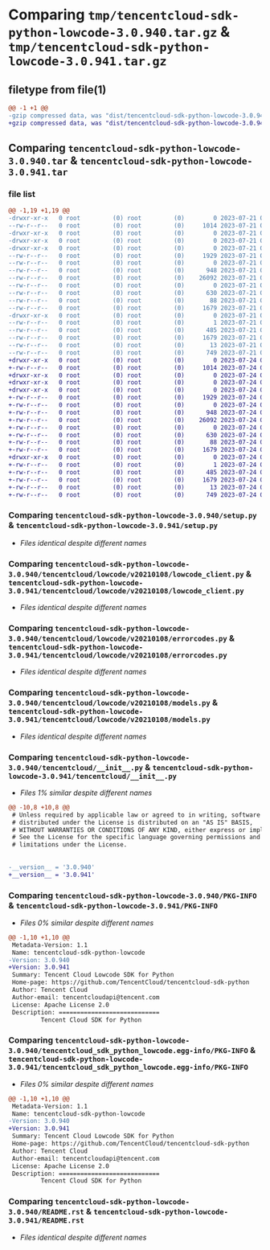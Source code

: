 # Comparing `tmp/tencentcloud-sdk-python-lowcode-3.0.940.tar.gz` & `tmp/tencentcloud-sdk-python-lowcode-3.0.941.tar.gz`

## filetype from file(1)

```diff
@@ -1 +1 @@
-gzip compressed data, was "dist/tencentcloud-sdk-python-lowcode-3.0.940.tar", last modified: Fri Jul 21 00:45:15 2023, max compression
+gzip compressed data, was "dist/tencentcloud-sdk-python-lowcode-3.0.941.tar", last modified: Mon Jul 24 00:39:40 2023, max compression
```

## Comparing `tencentcloud-sdk-python-lowcode-3.0.940.tar` & `tencentcloud-sdk-python-lowcode-3.0.941.tar`

### file list

```diff
@@ -1,19 +1,19 @@
-drwxr-xr-x   0 root         (0) root         (0)        0 2023-07-21 00:45:15.000000 tencentcloud-sdk-python-lowcode-3.0.940/
--rw-r--r--   0 root         (0) root         (0)     1014 2023-07-21 00:45:15.000000 tencentcloud-sdk-python-lowcode-3.0.940/setup.py
-drwxr-xr-x   0 root         (0) root         (0)        0 2023-07-21 00:45:15.000000 tencentcloud-sdk-python-lowcode-3.0.940/tencentcloud/
-drwxr-xr-x   0 root         (0) root         (0)        0 2023-07-21 00:45:15.000000 tencentcloud-sdk-python-lowcode-3.0.940/tencentcloud/lowcode/
-drwxr-xr-x   0 root         (0) root         (0)        0 2023-07-21 00:45:15.000000 tencentcloud-sdk-python-lowcode-3.0.940/tencentcloud/lowcode/v20210108/
--rw-r--r--   0 root         (0) root         (0)     1929 2023-07-21 00:45:15.000000 tencentcloud-sdk-python-lowcode-3.0.940/tencentcloud/lowcode/v20210108/lowcode_client.py
--rw-r--r--   0 root         (0) root         (0)        0 2023-07-21 00:45:15.000000 tencentcloud-sdk-python-lowcode-3.0.940/tencentcloud/lowcode/v20210108/__init__.py
--rw-r--r--   0 root         (0) root         (0)      948 2023-07-21 00:45:15.000000 tencentcloud-sdk-python-lowcode-3.0.940/tencentcloud/lowcode/v20210108/errorcodes.py
--rw-r--r--   0 root         (0) root         (0)    26092 2023-07-21 00:45:15.000000 tencentcloud-sdk-python-lowcode-3.0.940/tencentcloud/lowcode/v20210108/models.py
--rw-r--r--   0 root         (0) root         (0)        0 2023-07-21 00:45:15.000000 tencentcloud-sdk-python-lowcode-3.0.940/tencentcloud/lowcode/__init__.py
--rw-r--r--   0 root         (0) root         (0)      630 2023-07-21 00:45:15.000000 tencentcloud-sdk-python-lowcode-3.0.940/tencentcloud/__init__.py
--rw-r--r--   0 root         (0) root         (0)       88 2023-07-21 00:45:15.000000 tencentcloud-sdk-python-lowcode-3.0.940/setup.cfg
--rw-r--r--   0 root         (0) root         (0)     1679 2023-07-21 00:45:15.000000 tencentcloud-sdk-python-lowcode-3.0.940/PKG-INFO
-drwxr-xr-x   0 root         (0) root         (0)        0 2023-07-21 00:45:15.000000 tencentcloud-sdk-python-lowcode-3.0.940/tencentcloud_sdk_python_lowcode.egg-info/
--rw-r--r--   0 root         (0) root         (0)        1 2023-07-21 00:45:15.000000 tencentcloud-sdk-python-lowcode-3.0.940/tencentcloud_sdk_python_lowcode.egg-info/dependency_links.txt
--rw-r--r--   0 root         (0) root         (0)      485 2023-07-21 00:45:15.000000 tencentcloud-sdk-python-lowcode-3.0.940/tencentcloud_sdk_python_lowcode.egg-info/SOURCES.txt
--rw-r--r--   0 root         (0) root         (0)     1679 2023-07-21 00:45:15.000000 tencentcloud-sdk-python-lowcode-3.0.940/tencentcloud_sdk_python_lowcode.egg-info/PKG-INFO
--rw-r--r--   0 root         (0) root         (0)       13 2023-07-21 00:45:15.000000 tencentcloud-sdk-python-lowcode-3.0.940/tencentcloud_sdk_python_lowcode.egg-info/top_level.txt
--rw-r--r--   0 root         (0) root         (0)      749 2023-07-21 00:45:15.000000 tencentcloud-sdk-python-lowcode-3.0.940/README.rst
+drwxr-xr-x   0 root         (0) root         (0)        0 2023-07-24 00:39:40.000000 tencentcloud-sdk-python-lowcode-3.0.941/
+-rw-r--r--   0 root         (0) root         (0)     1014 2023-07-24 00:39:40.000000 tencentcloud-sdk-python-lowcode-3.0.941/setup.py
+drwxr-xr-x   0 root         (0) root         (0)        0 2023-07-24 00:39:40.000000 tencentcloud-sdk-python-lowcode-3.0.941/tencentcloud/
+drwxr-xr-x   0 root         (0) root         (0)        0 2023-07-24 00:39:40.000000 tencentcloud-sdk-python-lowcode-3.0.941/tencentcloud/lowcode/
+drwxr-xr-x   0 root         (0) root         (0)        0 2023-07-24 00:39:40.000000 tencentcloud-sdk-python-lowcode-3.0.941/tencentcloud/lowcode/v20210108/
+-rw-r--r--   0 root         (0) root         (0)     1929 2023-07-24 00:39:40.000000 tencentcloud-sdk-python-lowcode-3.0.941/tencentcloud/lowcode/v20210108/lowcode_client.py
+-rw-r--r--   0 root         (0) root         (0)        0 2023-07-24 00:39:40.000000 tencentcloud-sdk-python-lowcode-3.0.941/tencentcloud/lowcode/v20210108/__init__.py
+-rw-r--r--   0 root         (0) root         (0)      948 2023-07-24 00:39:40.000000 tencentcloud-sdk-python-lowcode-3.0.941/tencentcloud/lowcode/v20210108/errorcodes.py
+-rw-r--r--   0 root         (0) root         (0)    26092 2023-07-24 00:39:40.000000 tencentcloud-sdk-python-lowcode-3.0.941/tencentcloud/lowcode/v20210108/models.py
+-rw-r--r--   0 root         (0) root         (0)        0 2023-07-24 00:39:40.000000 tencentcloud-sdk-python-lowcode-3.0.941/tencentcloud/lowcode/__init__.py
+-rw-r--r--   0 root         (0) root         (0)      630 2023-07-24 00:39:40.000000 tencentcloud-sdk-python-lowcode-3.0.941/tencentcloud/__init__.py
+-rw-r--r--   0 root         (0) root         (0)       88 2023-07-24 00:39:40.000000 tencentcloud-sdk-python-lowcode-3.0.941/setup.cfg
+-rw-r--r--   0 root         (0) root         (0)     1679 2023-07-24 00:39:40.000000 tencentcloud-sdk-python-lowcode-3.0.941/PKG-INFO
+drwxr-xr-x   0 root         (0) root         (0)        0 2023-07-24 00:39:40.000000 tencentcloud-sdk-python-lowcode-3.0.941/tencentcloud_sdk_python_lowcode.egg-info/
+-rw-r--r--   0 root         (0) root         (0)        1 2023-07-24 00:39:40.000000 tencentcloud-sdk-python-lowcode-3.0.941/tencentcloud_sdk_python_lowcode.egg-info/dependency_links.txt
+-rw-r--r--   0 root         (0) root         (0)      485 2023-07-24 00:39:40.000000 tencentcloud-sdk-python-lowcode-3.0.941/tencentcloud_sdk_python_lowcode.egg-info/SOURCES.txt
+-rw-r--r--   0 root         (0) root         (0)     1679 2023-07-24 00:39:40.000000 tencentcloud-sdk-python-lowcode-3.0.941/tencentcloud_sdk_python_lowcode.egg-info/PKG-INFO
+-rw-r--r--   0 root         (0) root         (0)       13 2023-07-24 00:39:40.000000 tencentcloud-sdk-python-lowcode-3.0.941/tencentcloud_sdk_python_lowcode.egg-info/top_level.txt
+-rw-r--r--   0 root         (0) root         (0)      749 2023-07-24 00:39:40.000000 tencentcloud-sdk-python-lowcode-3.0.941/README.rst
```

### Comparing `tencentcloud-sdk-python-lowcode-3.0.940/setup.py` & `tencentcloud-sdk-python-lowcode-3.0.941/setup.py`

 * *Files identical despite different names*

### Comparing `tencentcloud-sdk-python-lowcode-3.0.940/tencentcloud/lowcode/v20210108/lowcode_client.py` & `tencentcloud-sdk-python-lowcode-3.0.941/tencentcloud/lowcode/v20210108/lowcode_client.py`

 * *Files identical despite different names*

### Comparing `tencentcloud-sdk-python-lowcode-3.0.940/tencentcloud/lowcode/v20210108/errorcodes.py` & `tencentcloud-sdk-python-lowcode-3.0.941/tencentcloud/lowcode/v20210108/errorcodes.py`

 * *Files identical despite different names*

### Comparing `tencentcloud-sdk-python-lowcode-3.0.940/tencentcloud/lowcode/v20210108/models.py` & `tencentcloud-sdk-python-lowcode-3.0.941/tencentcloud/lowcode/v20210108/models.py`

 * *Files identical despite different names*

### Comparing `tencentcloud-sdk-python-lowcode-3.0.940/tencentcloud/__init__.py` & `tencentcloud-sdk-python-lowcode-3.0.941/tencentcloud/__init__.py`

 * *Files 1% similar despite different names*

```diff
@@ -10,8 +10,8 @@
 # Unless required by applicable law or agreed to in writing, software
 # distributed under the License is distributed on an "AS IS" BASIS,
 # WITHOUT WARRANTIES OR CONDITIONS OF ANY KIND, either express or implied.
 # See the License for the specific language governing permissions and
 # limitations under the License.
 
 
-__version__ = '3.0.940'
+__version__ = '3.0.941'
```

### Comparing `tencentcloud-sdk-python-lowcode-3.0.940/PKG-INFO` & `tencentcloud-sdk-python-lowcode-3.0.941/PKG-INFO`

 * *Files 0% similar despite different names*

```diff
@@ -1,10 +1,10 @@
 Metadata-Version: 1.1
 Name: tencentcloud-sdk-python-lowcode
-Version: 3.0.940
+Version: 3.0.941
 Summary: Tencent Cloud Lowcode SDK for Python
 Home-page: https://github.com/TencentCloud/tencentcloud-sdk-python
 Author: Tencent Cloud
 Author-email: tencentcloudapi@tencent.com
 License: Apache License 2.0
 Description: ============================
         Tencent Cloud SDK for Python
```

### Comparing `tencentcloud-sdk-python-lowcode-3.0.940/tencentcloud_sdk_python_lowcode.egg-info/PKG-INFO` & `tencentcloud-sdk-python-lowcode-3.0.941/tencentcloud_sdk_python_lowcode.egg-info/PKG-INFO`

 * *Files 0% similar despite different names*

```diff
@@ -1,10 +1,10 @@
 Metadata-Version: 1.1
 Name: tencentcloud-sdk-python-lowcode
-Version: 3.0.940
+Version: 3.0.941
 Summary: Tencent Cloud Lowcode SDK for Python
 Home-page: https://github.com/TencentCloud/tencentcloud-sdk-python
 Author: Tencent Cloud
 Author-email: tencentcloudapi@tencent.com
 License: Apache License 2.0
 Description: ============================
         Tencent Cloud SDK for Python
```

### Comparing `tencentcloud-sdk-python-lowcode-3.0.940/README.rst` & `tencentcloud-sdk-python-lowcode-3.0.941/README.rst`

 * *Files identical despite different names*

